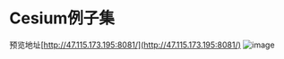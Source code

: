 # Cesium例子集
预览地址[http://47.115.173.195:8081/](http://47.115.173.195:8081/)
![image](https://github.com/user-attachments/assets/f3b50ac6-e852-4036-b552-867be016cd71)
